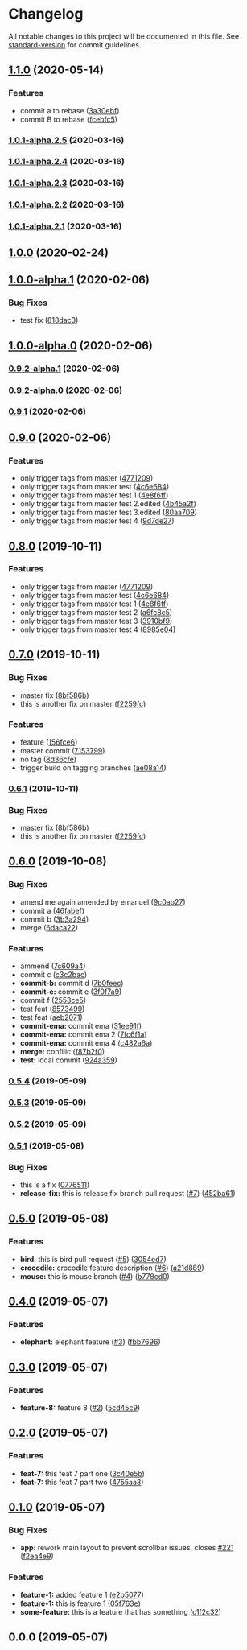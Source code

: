 # Changelog

All notable changes to this project will be documented in this file. See [standard-version](https://github.com/conventional-changelog/standard-version) for commit guidelines.

## [1.1.0](https://github.com/emanuel-virca/versioning-test/compare/v1.0.1-alpha.2.5...v1.1.0) (2020-05-14)


### Features

* commit a to rebase ([3a30ebf](https://github.com/emanuel-virca/versioning-test/commit/3a30ebf7224a7d35c8eac0a69cbf399ec713c9b8))
* commit B to rebase ([fcebfc5](https://github.com/emanuel-virca/versioning-test/commit/fcebfc5760bf387df75bdf927c676ad63d62ded5))

### [1.0.1-alpha.2.5](https://github.com/emanuel-virca/versioning-test/compare/v1.0.1-alpha.2.4...v1.0.1-alpha.2.5) (2020-03-16)

### [1.0.1-alpha.2.4](https://github.com/emanuel-virca/versioning-test/compare/v1.0.1-alpha.2.3...v1.0.1-alpha.2.4) (2020-03-16)

### [1.0.1-alpha.2.3](https://github.com/emanuel-virca/versioning-test/compare/v1.0.1-alpha.2.2...v1.0.1-alpha.2.3) (2020-03-16)

### [1.0.1-alpha.2.2](https://github.com/emanuel-virca/versioning-test/compare/v1.0.1-alpha.2.1...v1.0.1-alpha.2.2) (2020-03-16)

### [1.0.1-alpha.2.1](https://github.com/emanuel-virca/versioning-test/compare/v1.0.0...v1.0.1-alpha.2.1) (2020-03-16)

## [1.0.0](https://github.com/emanuel-virca/versioning-test/compare/v1.0.0-alpha.1...v1.0.0) (2020-02-24)



## [1.0.0-alpha.1](https://github.com/emanuel-virca/versioning-test/compare/v1.0.0-alpha.0...v1.0.0-alpha.1) (2020-02-06)


### Bug Fixes

* test fix ([818dac3](https://github.com/emanuel-virca/versioning-test/commit/818dac306cf128975efcb57310f237d6a18a61a9))

## [1.0.0-alpha.0](https://github.com/emanuel-virca/versioning-test/compare/v0.9.2-alpha.1...v1.0.0-alpha.0) (2020-02-06)

### [0.9.2-alpha.1](https://github.com/emanuel-virca/versioning-test/compare/v0.9.2-alpha.0...v0.9.2-alpha.1) (2020-02-06)

### [0.9.2-alpha.0](https://github.com/emanuel-virca/versioning-test/compare/v0.9.1...v0.9.2-alpha.0) (2020-02-06)

### [0.9.1](https://github.com/emanuel-virca/versioning-test/compare/v0.9.0...v0.9.1) (2020-02-06)



## [0.9.0](https://github.com/emanuel-virca/versioning-test/compare/v0.7.0...v0.9.0) (2020-02-06)


### Features

* only trigger tags from master ([4771209](https://github.com/emanuel-virca/versioning-test/commit/4771209))
* only trigger tags from master test ([4c6e684](https://github.com/emanuel-virca/versioning-test/commit/4c6e684))
* only trigger tags from master test 1 ([4e8f6ff](https://github.com/emanuel-virca/versioning-test/commit/4e8f6ff))
* only trigger tags from master test 2.edited ([4b45a2f](https://github.com/emanuel-virca/versioning-test/commit/4b45a2f))
* only trigger tags from master test 3.edited ([80aa709](https://github.com/emanuel-virca/versioning-test/commit/80aa709))
* only trigger tags from master test 4 ([9d7de27](https://github.com/emanuel-virca/versioning-test/commit/9d7de27))



## [0.8.0](https://github.com/emanuel-virca/versioning-test/compare/v0.7.0...v0.8.0) (2019-10-11)


### Features

* only trigger tags from master ([4771209](https://github.com/emanuel-virca/versioning-test/commit/4771209))
* only trigger tags from master test ([4c6e684](https://github.com/emanuel-virca/versioning-test/commit/4c6e684))
* only trigger tags from master test 1 ([4e8f6ff](https://github.com/emanuel-virca/versioning-test/commit/4e8f6ff))
* only trigger tags from master test 2 ([a6fc8c5](https://github.com/emanuel-virca/versioning-test/commit/a6fc8c5))
* only trigger tags from master test 3 ([3910bf9](https://github.com/emanuel-virca/versioning-test/commit/3910bf9))
* only trigger tags from master test 4 ([8985e04](https://github.com/emanuel-virca/versioning-test/commit/8985e04))



## [0.7.0](https://github.com/emanuel-virca/versioning-test/compare/v0.6.0...v0.7.0) (2019-10-11)


### Bug Fixes

* master fix ([8bf586b](https://github.com/emanuel-virca/versioning-test/commit/8bf586b))
* this is another fix on master ([f2259fc](https://github.com/emanuel-virca/versioning-test/commit/f2259fc))


### Features

* feature ([156fce6](https://github.com/emanuel-virca/versioning-test/commit/156fce6))
* master commit ([7153799](https://github.com/emanuel-virca/versioning-test/commit/7153799))
* no tag ([8d36cfe](https://github.com/emanuel-virca/versioning-test/commit/8d36cfe))
* trigger build on tagging branches ([ae08a14](https://github.com/emanuel-virca/versioning-test/commit/ae08a14))



### [0.6.1](https://github.com/emanuel-virca/versioning-test/compare/v0.6.0...v0.6.1) (2019-10-11)


### Bug Fixes

* master fix ([8bf586b](https://github.com/emanuel-virca/versioning-test/commit/8bf586b))
* this is another fix on master ([f2259fc](https://github.com/emanuel-virca/versioning-test/commit/f2259fc))



## [0.6.0](https://github.com/emanuel-virca/versioning-test/compare/v0.5.0...v0.6.0) (2019-10-08)


### Bug Fixes

* amend me again amended by emanuel ([9c0ab27](https://github.com/emanuel-virca/versioning-test/commit/9c0ab27))
* commit a ([46fabef](https://github.com/emanuel-virca/versioning-test/commit/46fabef))
* commit b ([3b3a294](https://github.com/emanuel-virca/versioning-test/commit/3b3a294))
* merge ([6daca22](https://github.com/emanuel-virca/versioning-test/commit/6daca22))


### Features

* ammend ([7c609a4](https://github.com/emanuel-virca/versioning-test/commit/7c609a4))
* commit c ([c3c2bac](https://github.com/emanuel-virca/versioning-test/commit/c3c2bac))
* **commit-b:** commit d ([7b0feec](https://github.com/emanuel-virca/versioning-test/commit/7b0feec))
* **commit-e:** commit e ([3f0f7a9](https://github.com/emanuel-virca/versioning-test/commit/3f0f7a9))
* commit f ([2553ce5](https://github.com/emanuel-virca/versioning-test/commit/2553ce5))
* test feat ([8573499](https://github.com/emanuel-virca/versioning-test/commit/8573499))
* test feat ([aeb2071](https://github.com/emanuel-virca/versioning-test/commit/aeb2071))
* **commit-ema:** commit ema ([31ee91f](https://github.com/emanuel-virca/versioning-test/commit/31ee91f))
* **commit-ema:** commit ema 2 ([7fc6f1a](https://github.com/emanuel-virca/versioning-test/commit/7fc6f1a))
* **commit-ema:** commit ema 4 ([c482a6a](https://github.com/emanuel-virca/versioning-test/commit/c482a6a))
* **merge:** confilic ([f87b2f0](https://github.com/emanuel-virca/versioning-test/commit/f87b2f0))
* **test:** local commit ([924a359](https://github.com/emanuel-virca/versioning-test/commit/924a359))



### [0.5.4](https://github.com/emanuel-virca/versioning-test/compare/v0.5.3...v0.5.4) (2019-05-09)



### [0.5.3](https://github.com/emanuel-virca/versioning-test/compare/v0.5.2...v0.5.3) (2019-05-09)



### [0.5.2](https://github.com/emanuel-virca/versioning-test/compare/v0.5.1...v0.5.2) (2019-05-09)



### [0.5.1](https://github.com/emanuel-virca/versioning-test/compare/v0.5.0...v0.5.1) (2019-05-08)


### Bug Fixes

* this is a fix ([0776511](https://github.com/emanuel-virca/versioning-test/commit/0776511))
* **release-fix:** this is release fix branch pull request ([#7](https://github.com/emanuel-virca/versioning-test/issues/7)) ([452ba61](https://github.com/emanuel-virca/versioning-test/commit/452ba61))



## [0.5.0](https://github.com/emanuel-virca/versioning-test/compare/v0.4.0...v0.5.0) (2019-05-08)


### Features

* **bird:** this is bird pull request ([#5](https://github.com/emanuel-virca/versioning-test/issues/5)) ([3054ed7](https://github.com/emanuel-virca/versioning-test/commit/3054ed7))
* **crocodile:** crocodile feature description ([#6](https://github.com/emanuel-virca/versioning-test/issues/6)) ([a21d889](https://github.com/emanuel-virca/versioning-test/commit/a21d889))
* **mouse:** this is mouse branch ([#4](https://github.com/emanuel-virca/versioning-test/issues/4)) ([b778cd0](https://github.com/emanuel-virca/versioning-test/commit/b778cd0))



## [0.4.0](https://github.com/emanuel-virca/versioning-test/compare/v0.3.0...v0.4.0) (2019-05-07)


### Features

* **elephant:** elephant feature ([#3](https://github.com/emanuel-virca/versioning-test/issues/3)) ([fbb7696](https://github.com/emanuel-virca/versioning-test/commit/fbb7696))



## [0.3.0](https://github.com/emanuel-virca/versioning-test/compare/v0.2.0...v0.3.0) (2019-05-07)


### Features

* **feature-8:** feature 8 ([#2](https://github.com/emanuel-virca/versioning-test/issues/2)) ([5cd45c9](https://github.com/emanuel-virca/versioning-test/commit/5cd45c9))



## [0.2.0](https://github.com/emanuel-virca/versioning-test/compare/v0.1.0...v0.2.0) (2019-05-07)


### Features

* **feat-7:** this feat 7 part one ([3c40e5b](https://github.com/emanuel-virca/versioning-test/commit/3c40e5b))
* **feat-7:** this feat 7 part two ([4755aa3](https://github.com/emanuel-virca/versioning-test/commit/4755aa3))



## [0.1.0](https://github.com/emanuel-virca/versioning-test/compare/v0.0.0...v0.1.0) (2019-05-07)


### Bug Fixes

* **app:** rework main layout to prevent scrollbar issues, closes [#221](https://github.com/emanuel-virca/versioning-test/issues/221) ([f2ea4e9](https://github.com/emanuel-virca/versioning-test/commit/f2ea4e9))


### Features

* **feature-1:** added feature 1 ([e2b5077](https://github.com/emanuel-virca/versioning-test/commit/e2b5077))
* **feature-1:** this is feature 1 ([05f763e](https://github.com/emanuel-virca/versioning-test/commit/05f763e))
* **some-feature:** this is a feature that has something ([c1f2c32](https://github.com/emanuel-virca/versioning-test/commit/c1f2c32))



## 0.0.0 (2019-05-07)
